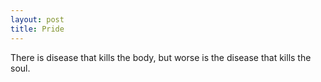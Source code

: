 ```yaml
---
layout: post
title: Pride
---
```


There is disease that kills the body, but worse is the disease that kills the soul.
